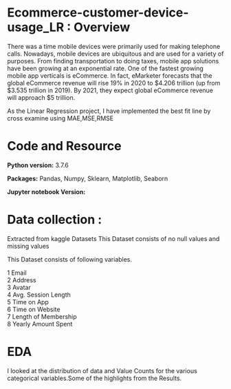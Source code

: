 # Ecommerce-customer-device-usage_LR : Overview

There was a time mobile devices were primarily used for making telephone calls. Nowadays, mobile devices are ubiquitous and are used for a variety of purposes. From finding transportation to doing taxes, mobile app solutions have been growing at an exponential rate. One of the fastest growing mobile app verticals is eCommerce. In fact, eMarketer forecasts that the global eCommerce revenue will rise 19% in 2020 to $4.206 trillion (up from $3.535 trillion in 2019). By 2021, they expect global eCommerce revenue will approach $5 trillion. 

As the Linear Regression project, I have implemented the best fit line by cross examine using MAE,MSE,RMSE


# Code and Resource 

**Python version:** 3.7.6

**Packages:** Pandas, Numpy, Sklearn, Matplotlib, Seaborn 

**Jupyter notebook Version:**



# Data collection : 

Extracted from kaggle Datasets
This Dataset consists of no null values and missing values

This Dataset consists of following variables.

 1   Email                  
 2   Address                
 3   Avatar                 
 4   Avg. Session Length   
 5   Time on App           
 6   Time on Website       
 7   Length of Membership  
 8   Yearly Amount Spent 

 
# EDA

I looked at the distribution of data and Value Counts for the various categorical variables.Some of the highlights from the Results.








